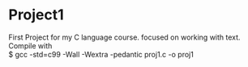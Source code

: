 # Project1
First Project for my C language course. focused on working with text.<br />
Compile with <br />
$ gcc -std=c99 -Wall -Wextra -pedantic proj1.c -o proj1
